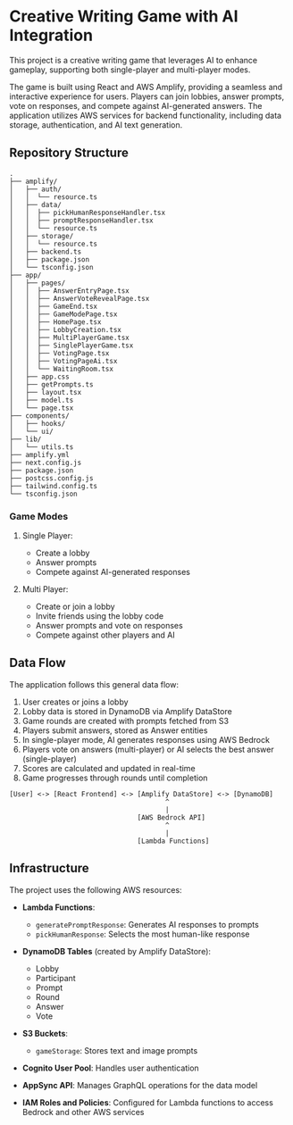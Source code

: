 # Creative Writing Game with AI Integration

This project is a creative writing game that leverages AI to enhance gameplay, supporting both single-player and multi-player modes.

The game is built using React and AWS Amplify, providing a seamless and interactive experience for users. Players can join lobbies, answer prompts, vote on responses, and compete against AI-generated answers. The application utilizes AWS services for backend functionality, including data storage, authentication, and AI text generation.

## Repository Structure

```
.
├── amplify/
│   ├── auth/
│   │  └── resource.ts
│   ├── data/
│   │  ├── pickHumanResponseHandler.tsx
│   │  ├── promptResponseHandler.tsx
│   │  └── resource.ts
│   ├── storage/
│   │  └── resource.ts
│   ├── backend.ts
│   ├── package.json
│   └── tsconfig.json
├── app/
│   ├── pages/
│   │  ├── AnswerEntryPage.tsx
│   │  ├── AnswerVoteRevealPage.tsx
│   │  ├── GameEnd.tsx
│   │  ├── GameModePage.tsx
│   │  ├── HomePage.tsx
│   │  ├── LobbyCreation.tsx
│   │  ├── MultiPlayerGame.tsx
│   │  ├── SinglePlayerGame.tsx
│   │  ├── VotingPage.tsx
│   │  ├── VotingPageAi.tsx
│   │  └── WaitingRoom.tsx
│   ├── app.css
│   ├── getPrompts.ts
│   ├── layout.tsx
│   ├── model.ts
│   └── page.tsx
├── components/
│   ├── hooks/
│   └── ui/
├── lib/
│   └── utils.ts
├── amplify.yml
├── next.config.js
├── package.json
├── postcss.config.js
├── tailwind.config.ts
└── tsconfig.json
```

### Game Modes

1. Single Player:
   - Create a lobby
   - Answer prompts
   - Compete against AI-generated responses

2. Multi Player:
   - Create or join a lobby
   - Invite friends using the lobby code
   - Answer prompts and vote on responses
   - Compete against other players and AI

## Data Flow

The application follows this general data flow:

1. User creates or joins a lobby
2. Lobby data is stored in DynamoDB via Amplify DataStore
3. Game rounds are created with prompts fetched from S3
4. Players submit answers, stored as Answer entities
5. In single-player mode, AI generates responses using AWS Bedrock
6. Players vote on answers (multi-player) or AI selects the best answer (single-player)
7. Scores are calculated and updated in real-time
8. Game progresses through rounds until completion

```
[User] <-> [React Frontend] <-> [Amplify DataStore] <-> [DynamoDB]
                                       ^
                                       |
                                [AWS Bedrock API]
                                       ^
                                       |
                                [Lambda Functions]
```

## Infrastructure

The project uses the following AWS resources:

- **Lambda Functions**:
  - `generatePromptResponse`: Generates AI responses to prompts
  - `pickHumanResponse`: Selects the most human-like response

- **DynamoDB Tables** (created by Amplify DataStore):
  - Lobby
  - Participant
  - Prompt
  - Round
  - Answer
  - Vote

- **S3 Buckets**:
  - `gameStorage`: Stores text and image prompts

- **Cognito User Pool**: Handles user authentication

- **AppSync API**: Manages GraphQL operations for the data model

- **IAM Roles and Policies**: Configured for Lambda functions to access Bedrock and other AWS services